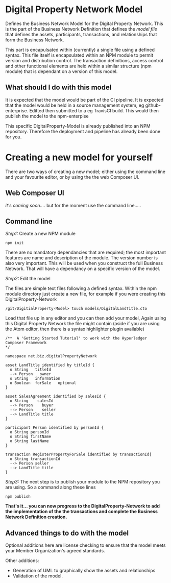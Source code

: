 # Digital Property Network  Model

Defines the Business Network Model for the Digital Property Network.  This is the part of the Business Network Definition that defines the _model file_ that defines the assets, participants, transactions, and relationships that form the Business Network. 

This part is encapulsated within (currently) a single file using a defined syntax. This file itself is encapsulated within an NPM module to permit version and distribution control. The transaction definitions, access control and other functional elements are held within a similar structure (npm module) that is dependant on a version of this model. 

## What should I do with this model
It is expected that the model would be part of the CI pipeline.  It is expected that the model would be held in a source management system, eg github-enterprise. Editted then submitted to a eg TravisCI build. This would then publish the model to the npm-enterpise

This specific DigitalProperty-Model is already published into an NPM repository. Therefore the deployment and pipeline has already been done for you. 

# Creating a new model for yourself
There are two ways of creating a new model; either using the command line and your favourite editor, or by using the the web Composer UI.

## Web Composer UI

_it's coming soon...._ but for the moment use the command line.....

## Command line

*Step1:*  Create a new NPM module 

```
npm init
```

There are no mandatory dependancies that are required; the most important features are name and description of the module. The version number is also very important. This will be used when you construct the full Business Network. That will have a dependancy on a specific version of the model.



*Step2:* Edit the model

The files are simple text files following a defined syntax. Within the npm module directory just create a new file, for example if you were creating this DigitalProperty-Network

```
/git/DigitialProperty-Model> touch models/DigitalLandTitle.cto
```

Load that file up in any editor and you can then add your model, Again using this Digital Property Network the file might contain 
(aside if you are using the Atom editor, then there is a syntax highlighter plugin available)

```
/**  A 'Getting Started Tutorial' to work with the Hyperledger Composer Framework
*/

namespace net.biz.digitalPropertyNetwork

asset LandTitle identified by titleId {
  o String   titleId
  --> Person   owner
  o String   information
  o Boolean  forSale   optional
}

asset SalesAgreement identified by salesId {
  o String    salesId
  --> Person    buyer
  --> Person    seller
  --> LandTitle title
}

participant Person identified by personId {
  o String personId
  o String firstName
  o String lastName
}

transaction RegisterPropertyForSale identified by transactionId{
  o String transactionId
  --> Person seller
  --> LandTitle title
}
```

*Step3:*
The next step is to publish your module to the NPM repository you are using.  So a command along these lines

```
npm publish
```

__That's it... you can now progress to the  DigitalProperty-Network to add the implementation of the the transactions and complete the Business Network Definition creation.__ 

## Advanced things to do with the model
Optional additions here are license checking to ensure that the model meets your Member Organization's agreed standards. 

Other additions:
- Generation of UML to graphically show the assets and relationships
- Validation of the model.

